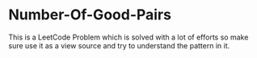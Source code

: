 # Number-Of-Good-Pairs
This is a LeetCode Problem which is solved with a lot of efforts so make sure use it as a view source and try to understand the pattern in it.
